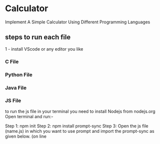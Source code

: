 # Calculator
Implement A Simple Calculator Using Different Programming Languages 

## steps to run each file 
 1 - install VScode or any editor you like

### C File

### Python File

### Java File


### JS File 
to run the js file in your terminal you need to install Nodejs from nodejs.org
Open terminal and run:-

Step 1: npm init
Step 2: npm install prompt-sync
Step 3: Open the js file (name.js) in which you want to use prompt and import the prompt-sync as given below. (on line 
